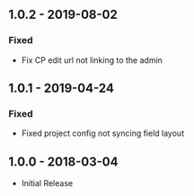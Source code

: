 ## 1.0.2 - 2019-08-02
### Fixed
- Fix CP edit url not linking to the admin

## 1.0.1 - 2019-04-24
### Fixed
- Fixed project config not syncing field layout

## 1.0.0 - 2018-03-04
- Initial Release